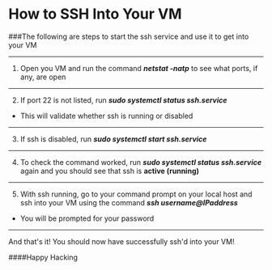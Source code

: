 # How to SSH Into Your VM


###The following are steps to start the ssh service and use it to get into your VM

---

1. Open you VM and run the command **_netstat -natp_** to see what ports, if any, are open

---

2. If port 22 is not listed, run **_sudo systemctl status ssh.service_**


- This will validate whether ssh is running or disabled

---

3. If ssh is  disabled, run **_sudo systemctl start ssh.service_**

---

4. To check the command worked, run **_sudo systemctl status ssh.service_** again and you should see that ssh is **active (running)**

---

5. With ssh running, go to your command prompt on your local host and ssh into your VM using the command **_ssh username@IPaddress_**


- You will be prompted for your password

---

And that's it! You should now have successfully ssh'd into your VM!

####Happy Hacking
